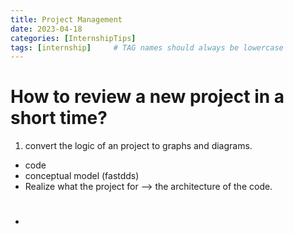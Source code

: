 ```yaml
---
title: Project Management
date: 2023-04-18
categories: [InternshipTips]
tags: [internship]     # TAG names should always be lowercase
---
```

# How to review a new project in a short time?

1. convert the logic of an project to graphs and diagrams.
+ code 
+ conceptual model (fastdds)
+ Realize what the project for --> the architecture of the code.



# 

+ 